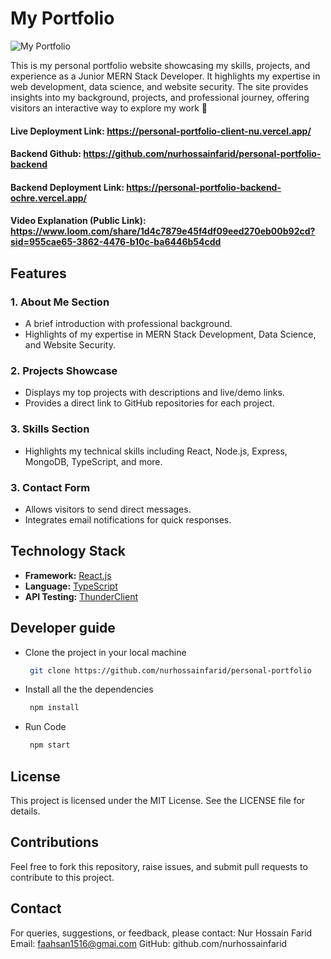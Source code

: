 # My Portfolio

![My Portfolio](https://res.cloudinary.com/duoa4oiur/image/upload/v1739951865/my_portfolio_isz7nb.png)

This is my personal portfolio website showcasing my skills, projects, and experience as a Junior MERN Stack Developer. It highlights my expertise in web development, data science, and website security. The site provides insights into my background, projects, and professional journey, offering visitors an interactive way to explore my work 🚀

#### Live Deployment Link: https://personal-portfolio-client-nu.vercel.app/

#### Backend Github: https://github.com/nurhossainfarid/personal-portfolio-backend

#### Backend Deployment Link: https://personal-portfolio-backend-ochre.vercel.app/

#### Video Explanation (Public Link): https://www.loom.com/share/1d4c7879e45f4df09eed270eb00b92cd?sid=955cae65-3862-4476-b10c-ba6446b54cdd

## **Features**

### **1. About Me Section**

- A brief introduction with professional background.
- Highlights of my expertise in MERN Stack Development, Data Science, and Website Security.

### **2. Projects Showcase**

- Displays my top projects with descriptions and live/demo links.
- Provides a direct link to GitHub repositories for each project.

### **3. Skills Section**

- Highlights my technical skills including React, Node.js, Express, MongoDB, TypeScript, and more.

### **3. Contact Form**

- Allows visitors to send direct messages.
- Integrates email notifications for quick responses.

## **Technology Stack**

- **Framework:** [React.js](https://angular.dev/tools/cli)
- **Language:** [TypeScript](https://www.typescriptlang.org/)
- **API Testing:** [ThunderClient](https://marketplace.visualstudio.com/items?itemName=rangav.vscode-thunder-client)

## **Developer guide**

- Clone the project in your local machine
  ```bash
   git clone https://github.com/nurhossainfarid/personal-portfolio
  ```
- Install all the the dependencies
  ```bash
   npm install
  ```
- Run Code
  ```bash
   npm start
  ```

## License

This project is licensed under the MIT License. See the LICENSE file for details.

## Contributions

Feel free to fork this repository, raise issues, and submit pull requests to contribute to this project.

## Contact

For queries, suggestions, or feedback, please contact:
Nur Hossain Farid
Email: faahsan1516@gmai.com
GitHub: github.com/nurhossainfarid
